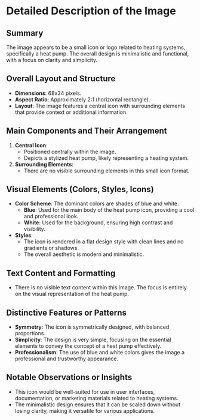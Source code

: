 # Detailed Description of the Image

## Summary
The image appears to be a small icon or logo related to heating systems, specifically a heat pump. The overall design is minimalistic and functional, with a focus on clarity and simplicity.

## Overall Layout and Structure
- **Dimensions**: 68x34 pixels.
- **Aspect Ratio**: Approximately 2:1 (horizontal rectangle).
- **Layout**: The image features a central icon with surrounding elements that provide context or additional information.

## Main Components and Their Arrangement
1. **Central Icon**:
   - Positioned centrally within the image.
   - Depicts a stylized heat pump, likely representing a heating system.
2. **Surrounding Elements**:
   - There are no visible surrounding elements in this small icon format.

## Visual Elements (Colors, Styles, Icons)
- **Color Scheme**: The dominant colors are shades of blue and white.
  - **Blue**: Used for the main body of the heat pump icon, providing a cool and professional look.
  - **White**: Used for the background, ensuring high contrast and visibility.
- **Styles**:
  - The icon is rendered in a flat design style with clean lines and no gradients or shadows.
  - The overall aesthetic is modern and minimalistic.

## Text Content and Formatting
- There is no visible text content within this image. The focus is entirely on the visual representation of the heat pump.

## Distinctive Features or Patterns
- **Symmetry**: The icon is symmetrically designed, with balanced proportions.
- **Simplicity**: The design is very simple, focusing on the essential elements to convey the concept of a heat pump effectively.
- **Professionalism**: The use of blue and white colors gives the image a professional and trustworthy appearance.

## Notable Observations or Insights
- This icon would be well-suited for use in user interfaces, documentation, or marketing materials related to heating systems.
- The minimalistic design ensures that it can be scaled down without losing clarity, making it versatile for various applications.